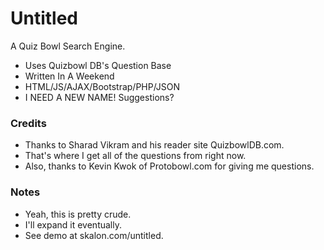 Untitled
=============
A Quiz Bowl Search Engine.

- Uses Quizbowl DB's Question Base
- Written In A Weekend
- HTML/JS/AJAX/Bootstrap/PHP/JSON
- I NEED A NEW NAME! Suggestions?

### Credits
- Thanks to Sharad Vikram and his reader site QuizbowlDB.com.
- That's where I get all of the questions from right now.
- Also, thanks to Kevin Kwok of Protobowl.com for giving me questions.

### Notes
- Yeah, this is pretty crude.
- I'll expand it eventually.
- See demo at skalon.com/untitled.